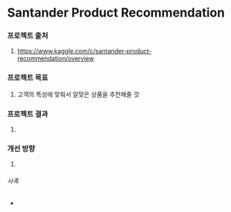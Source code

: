 # Santander Product Recommendation

### 프로젝트 출처
 1. https://www.kaggle.com/c/santander-product-recommendation/overview

### 프로젝트 목표
 1. 고객의 특성에 맞춰서 알맞은 상품을 추천해줄 것

### 프로젝트 결과
 1. 
 
### 개선 방향
 1. 

###### 사족
 - 
